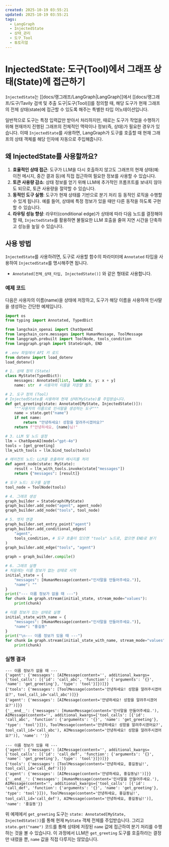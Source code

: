 ```yaml
---
created: 2025-10-19 03:55:21
updated: 2025-10-19 03:55:21
tags:
  - LangGraph
  - InjectedState
  - 상태_관리
  - 도구_Tool
  - 튜토리얼
---
```

# InjectedState: 도구(Tool)에서 그래프 상태(State)에 접근하기

`InjectedState`는 [[docs/랭그래프/LangGraph|LangGraph]]에서 [[docs/랭그래프/도구/Tavily 검색 및 추출 도구|도구(Tool)]]를 정의할 때, 해당 도구가 현재 그래프의 전체 상태(state)에 접근할 수 있도록 해주는 특별한 타입 어노테이션입니다.

일반적으로 도구는 특정 입력값만 받아서 처리하지만, 때로는 도구가 작업을 수행하기 위해 현재까지 진행된 그래프의 전체적인 맥락이나 정보(즉, 상태)가 필요한 경우가 있습니다. 이때 `InjectedState`를 사용하면, LangGraph가 도구를 호출할 때 현재 그래프의 상태 객체를 해당 인자에 자동으로 주입해줍니다.

## 왜 InjectedState를 사용할까요?

1. **효율적인 상태 접근**: 도구가 LLM을 다시 호출하지 않고도 그래프의 현재 상태(예: 이전 메시지, 중간 결과 등)에 직접 접근하여 필요한 정보를 사용할 수 있습니다.
2. **토큰 사용량 감소**: 상태 정보를 얻기 위해 LLM에 추가적인 프롬프트를 보내지 않아도 되므로, 토큰 사용량을 절약할 수 있습니다.
3. **동적인 도구 실행**: 도구가 현재 상태를 기반으로 분기 처리 등 동적인 로직을 수행할 수 있게 됩니다. 예를 들어, 상태에 특정 정보가 있을 때만 다른 동작을 하도록 구현할 수 있습니다.
4. **라우팅 성능 향상**: 라우터(conditional edge)가 상태에 따라 다음 노드를 결정해야 할 때, `InjectedState`를 활용하면 불필요한 LLM 호출을 줄여 지연 시간을 단축하고 성능을 높일 수 있습니다.

## 사용 방법

`InjectedState`를 사용하려면, 도구로 사용할 함수의 파라미터에 `Annotated` 타입을 사용하여 `InjectedState`를 명시해주면 됩니다.

- `Annotated[전체_상태_타입, InjectedState()]` 와 같은 형태로 사용합니다.

### 예제 코드

다음은 사용자의 이름(name)을 상태에 저장하고, 도구가 해당 이름을 사용하여 인사말을 생성하는 간단한 예제입니다.

```python
import os
from typing import Annotated, TypedDict

from langchain_openai import ChatOpenAI
from langchain_core.messages import HumanMessage, ToolMessage
from langgraph.prebuilt import ToolNode, tools_condition
from langgraph.graph import StateGraph, END

# .env 파일에서 API 키 로드
from dotenv import load_dotenv
load_dotenv()

# 1. 상태 정의 (State)
class MyState(TypedDict):
    messages: Annotated[list, lambda x, y: x + y]
    name: str  # 사용자의 이름을 저장할 필드

# 2. 도구 정의 (Tool)
# InjectedState를 사용하여 현재 상태(MyState)를 주입받습니다.
def get_greeting(state: Annotated[MyState, InjectedState()]):
    """사용자의 이름으로 인사말을 생성하는 도구"""
    name = state.get("name")
    if not name:
        return "안녕하세요! 성함을 알려주시겠어요?"
    return f"안녕하세요, {name}님!"

# 3. LLM 및 노드 설정
llm = ChatOpenAI(model="gpt-4o")
tools = [get_greeting]
llm_with_tools = llm.bind_tools(tools)

# 에이전트 노드: LLM을 호출하여 메시지를 처리
def agent_node(state: MyState):
    result = llm_with_tools.invoke(state["messages"])
    return {"messages": [result]}

# 도구 노드: 도구를 실행
tool_node = ToolNode(tools)

# 4. 그래프 생성
graph_builder = StateGraph(MyState)
graph_builder.add_node("agent", agent_node)
graph_builder.add_node("tools", tool_node)

# 5. 엣지 연결
graph_builder.set_entry_point("agent")
graph_builder.add_conditional_edges(
    "agent",
    tools_condition, # 도구 호출이 있으면 "tools" 노드로, 없으면 END로 분기
)
graph_builder.add_edge("tools", "agent")

graph = graph_builder.compile()

# 6. 그래프 실행
# 처음에는 이름 정보가 없는 상태로 시작
initial_state = {
    "messages": [HumanMessage(content="인사말을 만들어주세요.")],
    "name": "" 
}
print("--- 이름 정보가 없을 때 ---")
for chunk in graph.stream(initial_state, stream_mode="values"):
    print(chunk)

# 이름 정보가 있는 상태로 실행
initial_state_with_name = {
    "messages": [HumanMessage(content="인사말을 만들어주세요.")],
    "name": "홍길동"
}
print("\n--- 이름 정보가 있을 때 ---")
for chunk in graph.stream(initial_state_with_name, stream_mode="values"):
    print(chunk)

```

### 실행 결과

```
--- 이름 정보가 없을 때 ---
{'agent': {'messages': [AIMessage(content='', additional_kwargs={'tool_calls': [{'id': 'call_abc', 'function': {'arguments': '{}', 'name': 'get_greeting'}, 'type': 'tool'}]})]}}
{'tools': {'messages': [ToolMessage(content='안녕하세요! 성함을 알려주시겠어요?', tool_call_id='call_abc')]}}
{'agent': {'messages': [AIMessage(content='안녕하세요! 성함을 알려주시겠어요?')]}}
{'__end__': {'messages': [HumanMessage(content='인사말을 만들어주세요.'), AIMessage(content='', additional_kwargs={'tool_calls': [{'id': 'call_abc', 'function': {'arguments': '{}', 'name': 'get_greeting'}, 'type': 'tool'}]}), ToolMessage(content='안녕하세요! 성함을 알려주시겠어요?', tool_call_id='call_abc'), AIMessage(content='안녕하세요! 성함을 알려주시겠어요?')], 'name': ''}}

--- 이름 정보가 있을 때 ---
{'agent': {'messages': [AIMessage(content='', additional_kwargs={'tool_calls': [{'id': 'call_def', 'function': {'arguments': '{}', 'name': 'get_greeting'}, 'type': 'tool'}]})]}}
{'tools': {'messages': [ToolMessage(content='안녕하세요, 홍길동님!', tool_call_id='call_def')]}}
{'agent': {'messages': [AIMessage(content='안녕하세요, 홍길동님!')]}}
{'__end__': {'messages': [HumanMessage(content='인사말을 만들어주세요.'), AIMessage(content='', additional_kwargs={'tool_calls': [{'id': 'call_def', 'function': {'arguments': '{}', 'name': 'get_greeting'}, 'type': 'tool'}]}), ToolMessage(content='안녕하세요, 홍길동님!', tool_call_id='call_def'), AIMessage(content='안녕하세요, 홍길동님!')], 'name': '홍길동'}}
```

위 예제에서 `get_greeting` 도구는 `state: Annotated[MyState, InjectedState()]`를 통해 현재 `MyState` 객체 전체를 주입받습니다. 그리고 `state.get("name")` 코드를 통해 상태에 저장된 `name` 값에 접근하여 분기 처리를 수행하는 것을 볼 수 있습니다. 이 과정에서 LLM은 `get_greeting` 도구를 호출하라는 결정만 내렸을 뿐, `name` 값을 직접 다루지는 않았습니다.
